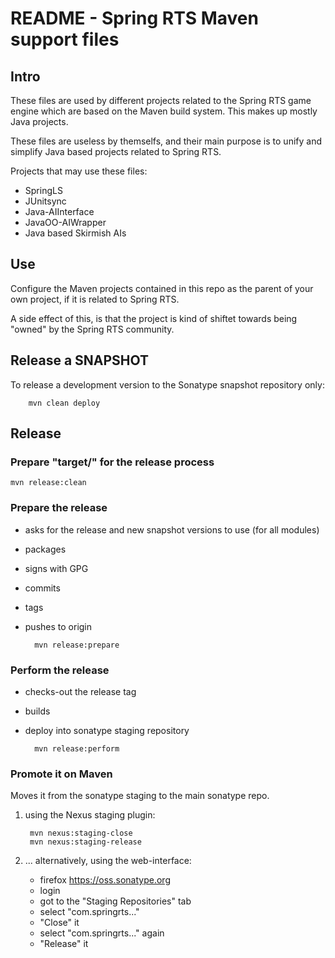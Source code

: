 # README - Spring RTS Maven support files

## Intro

These files are used by different projects related to the Spring RTS game engine
which are based on the Maven build system. This makes up mostly Java projects.

These files are useless by themselfs, and their main purpose is to unify
and simplify Java based projects related to Spring RTS.

Projects that may use these files:
* SpringLS
* JUnitsync
* Java-AIInterface
* JavaOO-AIWrapper
* Java based Skirmish AIs


## Use

Configure the Maven projects contained in this repo as the parent
of your own project, if it is related to Spring RTS.

A side effect of this, is that the project is kind of shiftet towards
being "owned" by the Spring RTS community.


## Release a SNAPSHOT

To release a development version to the Sonatype snapshot repository only:

		mvn clean deploy


## Release

### Prepare "target/" for the release process

	mvn release:clean

### Prepare the release
* asks for the release and new snapshot versions to use (for all modules)
* packages
* signs with GPG
* commits
* tags
* pushes to origin

		mvn release:prepare

### Perform the release
* checks-out the release tag
* builds
* deploy into sonatype staging repository

		mvn release:perform

### Promote it on Maven
Moves it from the sonatype staging to the main sonatype repo.

1. using the Nexus staging plugin:

		mvn nexus:staging-close
		mvn nexus:staging-release

2. ... alternatively, using the web-interface:
	* firefox https://oss.sonatype.org
	* login
	* got to the "Staging Repositories" tab
	* select "com.springrts..."
	* "Close" it
	* select "com.springrts..." again
	* "Release" it

